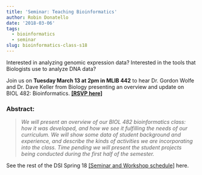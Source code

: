 ```yaml
---
title: 'Seminar: Teaching Bioinformatics'
author: Robin Donatello
date: '2018-03-06'
tags:
  - bioinformatics
  - seminar
slug: bioinformatics-class-s18
---
```


Interested in analyzing genomic expression data? Interested in the tools that Biologists use to analyze DNA data? 


Join us on **Tuesday March 13 at 2pm in MLIB 442** to hear Dr. Gordon Wolfe and Dr. Dave Keller from Biology presenting an overview and update on BIOL 482: Bioinformatics. **[[RSVP here]](https://goo.gl/forms/b74yuOj72fRKKnsC3)**


### Abstract: 

> _We will present an overview of our BIOL 482 bioinformatics class: how it was developed, and how we see it fulfilling the needs of our curriculum.  We will show some data of student background and experience, and describe the kinds of activities we are incorporating into the class.  Time pending we will present the student projects being conducted during the first half of the semester._

See the rest of the DSI Spring 18 [[Seminar and Workshop schedule]](https://docs.google.com/document/d/1CgiImZt_EQMkqDOi1PhHT6wciKbeE9TUldga-SBKWno/edit?usp=sharing) here.

